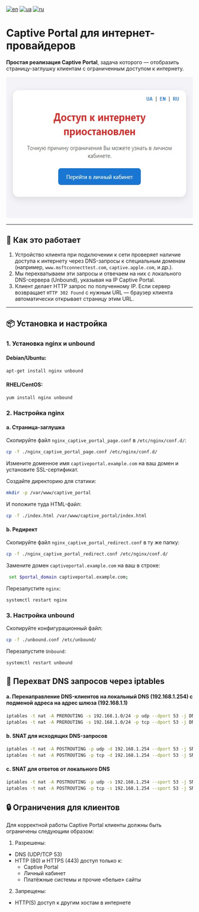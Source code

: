 [![en](https://img.shields.io/badge/lang-en-red.svg)](README_EN.md)
[![ua](https://img.shields.io/badge/lang-ua-yellow.svg)](README.md)
[![ru](https://img.shields.io/badge/lang-ru-blue.svg)](README_RU.md)

# Captive Portal для интернет-провайдеров

**Простая реализация Captive Portal**, задача которого — отобразить страницу-заглушку клиентам с ограниченным доступом к интернету.

<img src="https://raw.githubusercontent.com/Nekkoy/Captive-Portal/main/img_ru.jpg" width="560" height="380">

---

## 🔧 Как это работает

1. Устройство клиента при подключении к сети проверяет наличие доступа к интернету через DNS-запросы к специальным доменам (например, `www.msftconnecttest.com`, `captive.apple.com`, и др.).
2. Мы перехватываем эти запросы и отвечаем на них с локального DNS-сервера (Unbound), указывая на IP Captive Portal.
3. Клиент делает HTTP запрос по полученному IP. Если сервер возвращает `HTTP 302 Found` с нужным URL — браузер клиента автоматически открывает страницу этим URL.

---

## 📦 Установка и настройка

### 1. Установка nginx и unbound

#### Debian/Ubuntu:
```bash
apt-get install nginx unbound
```

#### RHEL/CentOS:
```bash
yum install nginx unbound
```

### 2. Настройка nginx
#### a. Страница-заглушка
Скопируйте файл `nginx_captive_portal_page.conf` в `/etc/nginx/conf.d/`:
```bash
cp -f ./nginx_captive_portal_page.conf /etc/nginx/conf.d/
```
Измените доменное имя `captiveportal.example.com` на ваш домен и установите SSL-сертификат.

Создайте директорию для статики:
```bash
mkdir -p /var/www/captive_portal
```

И положите туда HTML-файл:
```bash
cp -f ./index.html /var/www/captive_portal/index.html
```

#### b. Редирект
Скопируйте файл `nginx_captive_portal_redirect.conf` в ту же папку:
```bash
cp -f ./nginx_captive_portal_redirect.conf /etc/nginx/conf.d/
```
Замените домен `captiveportal.example.com` на ваш в строке:
```bash
 set $portal_domain captiveportal.example.com;
```

Перезапустите `nginx`:
```bash
systemctl restart nginx
```

### 3. Настройка unbound
Скопируйте конфигурационный файл:
```bash
cp -f ./unbound.conf /etc/unbound/
```

Перезапустите `Unbound`:
```bash
systemctl restart unbound
```

## 🔐 Перехват DNS запросов через iptables
#### a. Перенаправление DNS-клиентов на локальный DNS (192.168.1.254) с подменой адреса на адрес шлюза (192.168.1.1)
```bash
iptables -t nat -A PREROUTING -s 192.168.1.0/24 -p udp --dport 53 -j DNAT --to-destination 192.168.1.254:53
iptables -t nat -A PREROUTING -s 192.168.1.0/24 -p tcp --dport 53 -j DNAT --to-destination 192.168.1.254:53
```
#### b. SNAT для исходящих DNS-запросов
```bash
iptables -t nat -A POSTROUTING -p udp -d 192.168.1.254 --dport 53 -j SNAT --to-source 192.168.1.1
iptables -t nat -A POSTROUTING -p tcp -d 192.168.1.254 --dport 53 -j SNAT --to-source 192.168.1.1
```

#### c. SNAT для ответов от локального DNS
```bash
iptables -t nat -A POSTROUTING -p udp -s 192.168.1.254 --sport 53 -j SNAT --to-source 192.168.1.1
iptables -t nat -A POSTROUTING -p tcp -s 192.168.1.254 --sport 53 -j SNAT --to-source 192.168.1.1
```

## 🔒 Ограничения для клиентов
Для корректной работы Captive Portal клиенты должны быть ограничены следующим образом:

1. Разрешены:
 - DNS (UDP/TCP 53)
 - HTTP (80) и HTTPS (443) доступ только к:
   - Captive Portal
   - Личный кабинет
   - Платёжные системы и прочие «белые» сайты

2. Запрещены:
 - HTTP(S) доступ к другим хостам в интернете